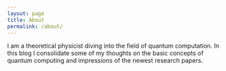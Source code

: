 ```yaml
---
layout: page
title: About
permalink: /about/
---
```

I am a theoretical physicist diving into the field of quantum computation. In this blog I consolidate some of my thoughts on the basic concepts of quantum computing and impressions of the newest research papers.

